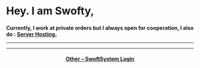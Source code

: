 
  <h1>Hey. I am Swofty,</h1>
<h4>Currently, I work at private orders but I always open for cooperation, I also do : <a href="https://status.swofty.net">Server Hosting.
<hr>
<hr>
<h4 align="center">Other – <a href='http://login.swofty.net/SwoftySystem' target="_blank">SwoftSystem Login</a><h4>
    
